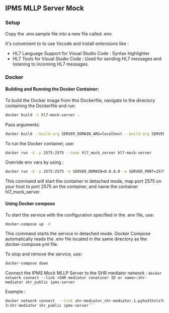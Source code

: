 ## IPMS MLLP Server Mock

### Setup

Copy the .env.sample file into a new file called .env.

It's convenient to to use Vscode and install extensions like : 
- HL7 Language Support for Visual Studio Code : Syntax highlighter
- HL7 Tools for Visual Studio Code : Used for sending HL7 messages and listening to incoming HL7 messages.

### Docker 

#### Building and Running the Docker Container:

To build the Docker image from this Dockerfile, navigate to the directory containing the Dockerfile and run:

```bash
docker build -t hl7-mock-server .
```
Pass arguments: 

```bash
docker build --build-arg SERVER_DOMAIN_ARG=localhost --build-arg SERVER_PORT_ARG=2575 -t hl7-mock-server .
```

To run the Docker container, use:

```bash
docker run -d -p 2575:2575 --name hl7_mock_server hl7-mock-server
```

Override env vars by using :
```bash
docker run -d -p 2575:2575 -e SERVER_DOMAIN=0.0.0.0 -e SERVER_PORT=2575 --name hl7_mock_server hl7-mock-server
```

This command will start the container in detached mode, map port 2575 on your host to port 2575 on the container, and name the container hl7_mock_server.

#### Using Docker compose

To start the service with the configuration specified in the .env file, use:

```bash
docker-compose up -d
```

This command starts the service in detached mode. Docker Compose automatically reads the .env file located in the same directory as the docker-compose.yml file.

To stop and remove the service, use:

```bash
docker-compose down
```

Connect the IPMS Mock MLLP Server to the SHR mediator network : `docker network connect --link <SHR mediator conatiner ID or name>:shr-mediator shr_public ipms-server` 

Example :  
```bash 
docker network connect  --link shr-mediator_shr-mediator.1.pyha3thzlx7q6faaz0239vac
3:shr-mediator shr_public ipms-server```